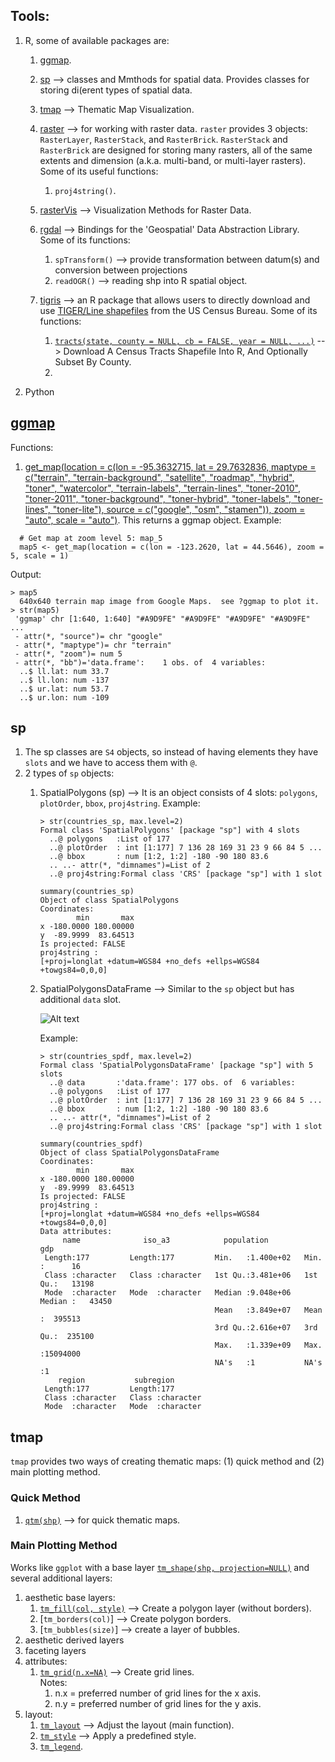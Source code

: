 
## Tools:
1. R, some of available packages are:

    1. [ggmap](https://www.rdocumentation.org/packages/ggmap/versions/3.0.0). 
    2. [sp](https://www.rdocumentation.org/packages/sp/versions/1.4-5) --> classes and Mmthods for spatial data. Provides classes for storing di(erent types of spatial data. 
    3. [tmap](https://www.rdocumentation.org/packages/tmap/versions/3.2/topics/tmap-package) --> Thematic Map Visualization. 
    4. [raster](https://www.rdocumentation.org/packages/raster/versions/3.4-5) --> for working with raster data. `raster` provides 3 objects:  `RasterLayer`, `RasterStack`, and `RasterBrick`. `RasterStack` and `RasterBrick` are designed for storing many rasters, all of the same extents and dimension (a.k.a. multi-band, or multi-layer rasters). Some of its useful functions:
    
    	1. `proj4string()`. 
    	
    5. [rasterVis](https://www.rdocumentation.org/packages/rasterVis/versions/0.49) --> Visualization Methods for Raster Data. 
    6. [rgdal](https://www.rdocumentation.org/packages/rgdal/versions/1.5-23) --> Bindings for the 'Geospatial' Data Abstraction Library. Some of its functions:
    
        1. `spTransform()` --> provide transformation between datum(s) and conversion between projections
        2. `readOGR()` --> reading shp into R spatial object. 
  
    7. [tigris](https://www.rdocumentation.org/packages/tigris/versions/1.0) --> an R package that allows users to directly download and use [TIGER/Line shapefiles](https://www.census.gov/geo/maps-data/data/tiger-line.html) from the US Census Bureau. Some of its functions:
        1. [`tracts(state, county = NULL, cb = FALSE, year = NULL, ...)`](https://www.rdocumentation.org/packages/tigris/versions/1.0/topics/tracts) --> Download A Census Tracts Shapefile Into R, And Optionally Subset By County. 
        2. 
  
2. Python

## [ggmap](https://www.rdocumentation.org/packages/ggmap/versions/3.0.0)
Functions:
1. [get_map(location = c(lon = -95.3632715, lat = 29.7632836, maptype = c("terrain", "terrain-background", "satellite", "roadmap", "hybrid", "toner", "watercolor", "terrain-labels", "terrain-lines", "toner-2010", "toner-2011", "toner-background", "toner-hybrid", "toner-labels", "toner-lines", "toner-lite"), source = c("google", "osm", "stamen")), zoom = "auto", scale = "auto")](https://www.rdocumentation.org/packages/ggmap/versions/3.0.0/topics/get_map). This returns a ggmap object. Example: <br/>
  ```
    # Get map at zoom level 5: map_5
    map5 <- get_map(location = c(lon = -123.2620, lat = 44.5646), zoom = 5, scale = 1)
  ```
  
  Output: <br />
  ```
  > map5
    640x640 terrain map image from Google Maps.  see ?ggmap to plot it.
  > str(map5)
   'ggmap' chr [1:640, 1:640] "#A9D9FE" "#A9D9FE" "#A9D9FE" "#A9D9FE" ...
   - attr(*, "source")= chr "google"
   - attr(*, "maptype")= chr "terrain"
   - attr(*, "zoom")= num 5
   - attr(*, "bb")='data.frame':	1 obs. of  4 variables:
    ..$ ll.lat: num 33.7
    ..$ ll.lon: num -137
    ..$ ur.lat: num 53.7
    ..$ ur.lon: num -109
  ```

##  sp

1. The sp classes are `S4` objects, so instead of having elements they have `slots` and we have to access them with `@`.
2. 2 types of `sp` objects:
    1. SpatialPolygons (sp) --> It is an object consists of 4 slots: `polygons`, `plotOrder`, `bbox`, `proj4string`. Example: <br />
        ```
        > str(countries_sp, max.level=2)
        Formal class 'SpatialPolygons' [package "sp"] with 4 slots
          ..@ polygons   :List of 177
          ..@ plotOrder  : int [1:177] 7 136 28 169 31 23 9 66 84 5 ...
          ..@ bbox       : num [1:2, 1:2] -180 -90 180 83.6
          .. ..- attr(*, "dimnames")=List of 2
          ..@ proj4string:Formal class 'CRS' [package "sp"] with 1 slot
        ```
        
        ```
        summary(countries_sp)
        Object of class SpatialPolygons
        Coordinates:
                min       max
        x -180.0000 180.00000
        y  -89.9999  83.64513
        Is projected: FALSE 
        proj4string :
        [+proj=longlat +datum=WGS84 +no_defs +ellps=WGS84 +towgs84=0,0,0]
        ```
    
    2. SpatialPolygonsDataFrame --> Similar to the `sp` object but has additional `data` slot. <br />
        
        ![Alt text](./images/spdf_hiearchy.png)
    
        Example: <br />
        ```
        > str(countries_spdf, max.level=2)
        Formal class 'SpatialPolygonsDataFrame' [package "sp"] with 5 slots
          ..@ data       :'data.frame':	177 obs. of  6 variables:
          ..@ polygons   :List of 177
          ..@ plotOrder  : int [1:177] 7 136 28 169 31 23 9 66 84 5 ...
          ..@ bbox       : num [1:2, 1:2] -180 -90 180 83.6
          .. ..- attr(*, "dimnames")=List of 2
          ..@ proj4string:Formal class 'CRS' [package "sp"] with 1 slot
        ```
        ```
        summary(countries_spdf)
        Object of class SpatialPolygonsDataFrame
        Coordinates:
                min       max
        x -180.0000 180.00000
        y  -89.9999  83.64513
        Is projected: FALSE 
        proj4string :
        [+proj=longlat +datum=WGS84 +no_defs +ellps=WGS84 +towgs84=0,0,0]
        Data attributes:
             name              iso_a3            population             gdp          
         Length:177         Length:177         Min.   :1.400e+02   Min.   :      16  
         Class :character   Class :character   1st Qu.:3.481e+06   1st Qu.:   13198  
         Mode  :character   Mode  :character   Median :9.048e+06   Median :   43450  
                                               Mean   :3.849e+07   Mean   :  395513  
                                               3rd Qu.:2.616e+07   3rd Qu.:  235100  
                                               Max.   :1.339e+09   Max.   :15094000  
                                               NA's   :1           NA's   :1         
            region           subregion        
         Length:177         Length:177        
         Class :character   Class :character  
         Mode  :character   Mode  :character 
        ```

## tmap

`tmap` provides two ways of creating thematic maps: (1) quick method and (2) main plotting method. 

### Quick Method 

1. [`qtm(shp)`](https://www.rdocumentation.org/packages/tmap/versions/3.2/topics/qtm) --> for quick thematic maps.

### Main Plotting Method

Works like `ggplot` with a base layer [`tm_shape(shp, projection=NULL)`](https://www.rdocumentation.org/packages/tmap/versions/3.3/topics/tm_shape) and several additional layers:

1. aesthetic base layers:
    1. [`tm_fill(col, style)`](https://www.rdocumentation.org/link/tm_fill?package=tmap&version=3.2) --> Create a polygon layer (without borders). 
    2. [`tm_borders(col)`] --> Create polygon borders. 
    3. [`tm_bubbles(size)`] --> create a layer of bubbles. 
2. aesthetic derived layers
3. faceting layers
4. attributes:
    1. [`tm_grid(n.x=NA)`](https://www.rdocumentation.org/packages/tmap/versions/3.2/topics/tm_grid) --> Create grid lines. <br />
        Notes: <br />
        1. n.x = preferred number of grid lines for the x axis.
        2. n.y = preferred number of grid lines for the y axis. 
5. layout:
    1. [`tm_layout`](https://www.rdocumentation.org/packages/tmap/versions/3.2/topics/tm_layout) --> Adjust the layout (main function). 
    2. [`tm_style`](https://www.rdocumentation.org/link/tm_style?package=tmap&version=3.2) --> Apply a predefined style. 
    3. [`tm_legend`](https://www.rdocumentation.org/packages/tmap/versions/3.3/topics/tm_layout).


